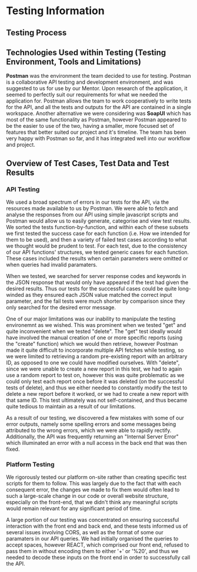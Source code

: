# Testing Information

## Testing Process

## Technologies Used within Testing (Testing Environment, Tools and Limitations)

**Postman** was the environment the team decided to use for testing. Postman is a collaborative API testing and development environment, and was suggested to us for use by our Mentor. Upon research of the application, it seemed to perfectly suit our requirements for what we needed the application for. Postman allows the team to work cooperatively to write tests for the API, and all the tests and outputs for the API are contained in a single workspace. 
Another alternative we were considering was **SoapUI** which has most of the same functionality as Postman, however Postman appeared to be the easier to use of the two, having a smaller, more focused set of features that better suited our project and it's timeline. The team has been very happy with Postman so far, and it has integrated well into our workflow and project.

## Overview of Test Cases, Test Data and Test Results

### API Testing

We used a broad spectrum of errors in our tests for the API, via the resources made available to us by Postman. We were able to fetch and analyse the responses from our API using simple javascript scripts and Postman would allow us to easily generate, categorise and view test results. We sorted the tests function-by-function, and within each of these subsets we first tested the success case for each function (i.e. How we intended for them to be used), and then a variety of failed test cases according to what we thought would be prudent to test. For each test, due to the consistency of our API functions' structures, we tested generic cases for each function. These cases included the results when certain parameters were omitted or when queries had invalid paramaters.

When we tested, we searched for server response codes and keywords in the JSON response that would only have appeared if the test had given the desired results. Thus our tests for the successful cases could be quite long-winded as they ensured each JSON value matched the correct input parameter, and the fail tests were much shorter by comparison since they only searched for the desired error message.

One of our major limitations was our inability to manipulate the testing environemnt as we wished. This was prominent when we tested "get" and quite inconvenient when we tested "delete". The "get" test ideally would have involved the manual creation of one or more specific reports (using the "create" function) which we would then retrieve, however Postman made it quite difficult to incorporate multiple API fetches while testing, so we were limited to retrieving a random pre-existing report with an arbitrary ID, as opposed to one we could have modified ourselves. With "delete", since we were unable to create a new report in this test, we had to again use a random report to test on, however this was quite problematic as we could only test each report once before it was deleted (on the successful tests of delete), and thus we either needed to constantly modify the test to delete a new report before it worked, or we had to create a new report with that same ID. This test ultimately was not self-contained, and thus became quite tedious to maintain as a result of our limitations.

As a result of our testing, we discovered a few mistakes with some of our error outputs, namely some spelling errors and some messages being attributed to the wrong errors, which we were able to rapidly rectify. Additionally, the API was frequently returning an "Internal Server Error" which illuminated an error with a null access in the back end that was then fixed.

### Platform Testing

We rigorously tested our platform on-site rather than creating specific test scripts for them to follow. This was largely due to the fact that with each consequent error, the changes we made to fix them would often lead to such a large-scale change in our code or overall website structure, especially on the front-end, that we didn't think any meaningful scripts would remain relevant for any significant period of time.

A large portion of our testing was concentrated on ensuring successful interaction with the front end and back end, and these tests informed us of several issues involving CORS, as well as the format of some our paramaters in our API queries. We had initially organised the queries to accept spaces, however REACT, which comprised our front end, refused to pass them in without encoding them to either '+' or '%20', and thus we needed to decode these inputs on the front end in order to successfully call the API.
